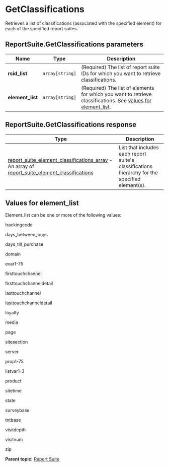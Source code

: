 # GetClassifications

Retrieves a list of classifications (associated with the specified element) for each of the specified report suites.

## ReportSuite.GetClassifications parameters

|Name|Type|Description|
|----|----|-----------|
| **rsid_list** | `array[string]` | (Required) The list of report suite IDs for which you want to retrieve classifications. |
| **element_list** |`array[string]` | (Required) The list of elements for which you want to retrieve classifications. See [values for element_list](r_GetClassifications.md#). |

## ReportSuite.GetClassifications response

|Type|Description|
|----|-----------|
| [report_suite_element_classifications_array](../../data_types/r_report_suite_classifications_array.md#) - An array of [report_suite_element_classifications](../../data_types/r_report_suite_classifications.md#) |List that includes each report suite's classifications hierarchy for the specified element(s).|

## Values for element_list

Element_list can be one or more of the following values:

trackingcode

days_between_buys

days_till_purchase

domain

evar1-75

firsttouchchannel

firsttouchchanneldetail

lasttouchchannel

lasttouchchanneldetail

loyalty

media

page

sitesection

server

prop1-75

listvar1-3

product

sitetime

state

surveybase

tntbase

visitdepth

visitnum

zip

**Parent topic:** [Report Suite](../../methods/report_suite/r_methods_reportsuite.md)

